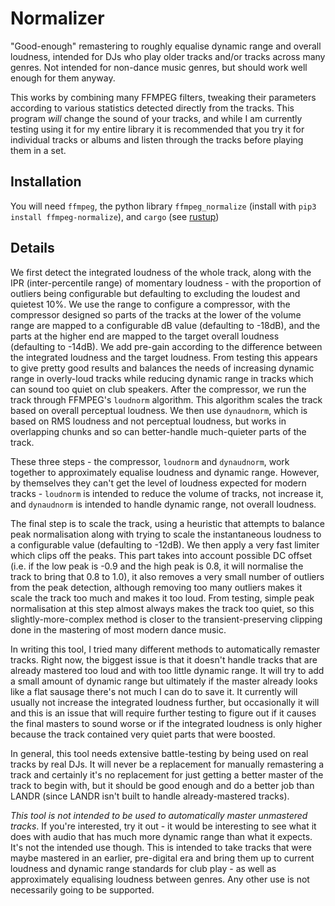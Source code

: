 # Normalizer

"Good-enough" remastering to roughly equalise dynamic range and overall loudness, intended for
DJs who play older tracks and/or tracks across many genres. Not intended for non-dance music
genres, but should work well enough for them anyway.

This works by combining many FFMPEG filters, tweaking their parameters according to various
statistics detected directly from the tracks. This program _will_ change the sound of your
tracks, and while I am currently testing using it for my entire library it is recommended that
you try it for individual tracks or albums and listen through the tracks before playing them
in a set.

## Installation

You will need `ffmpeg`, the python library `ffmpeg_normalize` (install with `pip3 install ffmpeg-normalize`),
and `cargo` (see [rustup](https://rustup.rs/))

## Details

We first detect the integrated loudness of the whole track, along with the IPR (inter-percentile
range) of momentary loudness - with the proportion of outliers being configurable but defaulting
to excluding the loudest and quietest 10%. We use the range to configure a compressor, with the
compressor designed so parts of the tracks at the lower of the volume range are mapped to a
configurable dB value (defaulting to -18dB), and the parts at the higher end are mapped to the
target overall loudness (defaulting to -14dB). We add pre-gain according to the difference between
the integrated loudness and the target loudness. From testing this appears to give pretty good
results and balances the needs of increasing dynamic range in overly-loud tracks while reducing
dynamic range in tracks which can sound too quiet on club speakers. After the compressor, we run
the track through FFMPEG's `loudnorm` algorithm. This algorithm scales the track based on overall
perceptual loudness. We then use `dynaudnorm`, which is based on RMS loudness and not perceptual
loudness, but works in overlapping chunks and so can better-handle much-quieter parts of the track.

These three steps - the compressor, `loudnorm` and `dynaudnorm`, work together to approximately
equalise loudness and dynamic range. However, by themselves they can't get the level of loudness
expected for modern tracks - `loudnorm` is intended to reduce the volume of tracks, not increase it,
and `dynaudnorm` is intended to handle dynamic range, not overall loudness.

The final step is to scale the track, using a heuristic that attempts to balance peak normalisation
along with trying to scale the instantaneous loudness to a configurable value (defaulting to -12dB).
We then apply a very fast limiter which clips off the peaks. This part takes into account possible
DC offset (i.e. if the low peak is -0.9 and the high peak is 0.8, it will normalise the track to
bring that 0.8 to 1.0), it also removes a very small number of outliers from the peak detection,
although removing too many outliers makes it scale the track too much and makes it too loud. From
testing, simple peak normalisation at this step almost always makes the track too quiet, so this
slightly-more-complex method is closer to the transient-preserving clipping done in the mastering
of most modern dance music.

In writing this tool, I tried many different methods to automatically remaster tracks. Right now, the
biggest issue is that it doesn't handle tracks that are already mastered too loud and with too little
dynamic range. It will try to add a small amount of dynamic range but ultimately if the master already
looks like a flat sausage there's not much I can do to save it. It currently will usually not increase
the integrated loudness further, but occasionally it will and this is an issue that will require further
testing to figure out if it causes the final masters to sound worse or if the integrated loudness is
only higher because the track contained very quiet parts that were boosted.

In general, this tool needs extensive battle-testing by being used on real tracks by real DJs. It will
never be a replacement for manually remastering a track and certainly it's no replacement for just getting
a better master of the track to begin with, but it should be good enough and do a better job than LANDR
(since LANDR isn't built to handle already-mastered tracks).

_This tool is not intended to be used to automatically master unmastered tracks_. If you're interested,
try it out - it would be interesting to see what it does with audio that has much more dynamic range
than what it expects. It's not the intended use though. This is intended to take tracks that were maybe
mastered in an earlier, pre-digital era and bring them up to current loudness and dynamic range standards for
club play - as well as approximately equalising loudness between genres. Any other use is not necessarily
going to be supported.
